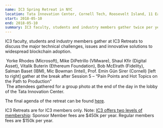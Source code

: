 ```yaml
---
name: IC3 Spring Retreat in NYC
location: Tata Innovation Center, Cornell Tech, Roosevelt Island, 11 East Loop Rd, NYC
start: 2018-05-10
end: 2018-05-10
summary: IC3 faculty, students and industry members gather twice per year to discuss the major technical challenges and innovative solutions to widespread blockchain adoption.
---
```


IC3 faculty, students and industry members gather at IC3 Retreats to discuss the major technical challenges, issues and innovative solutions to widespread blockchain adoption.

<div class="ui segments">
<div class="ui piled segment">
	    <img class="ui centered image" src="../images/events/retreat-NYC-Spring-2018/image1-17.jpeg" alt="" />
			Yorke Rhodes (Microsoft), Mike DiPetrillo (VMware), Shaul Kfir (Digital Asset), Vitalik Buterin (Ethereum Foundation), Bob McElrath (Fidelity), Salman Baset (IBM), Mic Bowman (Intel), Prof. Emin Gün Sirer (Cornell) [left to right] gather at the break after Session 5 – “Pain Points and Hot Topics on the Path to Production”
</div>
<div class="ui piled segment">
		<img class="ui centered image" src="../images/events/retreat-NYC-Spring-2018/image2-19.jpeg" alt="" />
		The attendees gathered for a group photo at the end of the day in the lobby of the Tata Innovation Center.
</div>
</div>


The final agenda of the retreat can be found [here](../files/retreat/2018.Spring.Retreat.in.NYC.pdf).

IC3 Retreats are for IC3 members only. Note: [IC3 offers two levels of membership](http://www.initc3.org/partners.html): Sponsor Member fees are $450k per year. Regular members fees are $150k per year.
